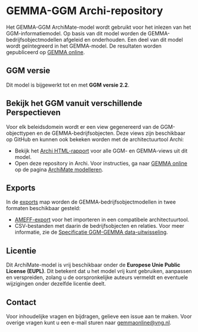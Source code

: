 # GEMMA-GGM Archi-repository

Het GEMMA-GGM ArchiMate-model wordt gebruikt voor het inlezen van het GGM-informatiemodel. Op basis van dit model worden de GEMMA-bedrijfsobjectmodellen afgeleid en onderhouden. Een deel van dit model wordt geïntegreerd in het GEMMA-model. De resultaten worden gepubliceerd op [GEMMA online](https://www.gemmaonline.nl/index.php/Bedrijfsobjecten).

## GGM versie

Dit model is bijgewerkt tot en met **GGM versie 2.2**.

## Bekijk het GGM vanuit verschillende Perspectieven

Voor elk beleidsdomein wordt er een view gegenereerd van de GGM-objecttypen en de GEMMA-bedrijfsobjecten. Deze views zijn beschikbaar op GitHub en kunnen ook bekeken worden met de architectuurtool Archi:

- Bekijk het [Archi HTML-rapport](https://vng-realisatie.github.io/GEMMA-GGM-Archi-repository/) voor alle GGM- en GEMMA-views uit dit model.
- Open deze repository in Archi. Voor instructies, ga naar [GEMMA online](https://www.gemmaonline.nl/) op de pagina [ArchiMate modelleren](https://www.gemmaonline.nl/index.php/ArchiMate_modelleren).

## Exports

In de [exports](exports) map worden de GEMMA-bedrijfsobjectmodellen in twee formaten beschikbaar gesteld:

- [AMEFF-export](exports/GEMMA-GGM%20AMEFF.xml) voor het importeren in een compatibele architectuurtool.
- CSV-bestanden met daarin de bedrijfsobjecten en relaties. Voor meer informatie, zie de [Specificatie GGM-GEMMA data-uitwisseling](exports/Specificatie%20GGM-GEMMA%20data-uitwisseling.md).

## Licentie

Dit ArchiMate-model is vrij beschikbaar onder de **Europese Unie Public License (EUPL)**. Dit betekent dat u het model vrij kunt gebruiken, aanpassen en verspreiden, zolang u de oorspronkelijke auteurs vermeldt en eventuele wijzigingen onder dezelfde licentie deelt.

## Contact

Voor inhoudelijke vragen en bijdragen, gelieve een issue aan te maken. Voor overige vragen kunt u een e-mail sturen naar [gemmaonline@vng.nl](mailto:gemmaonline@vng.nl).
